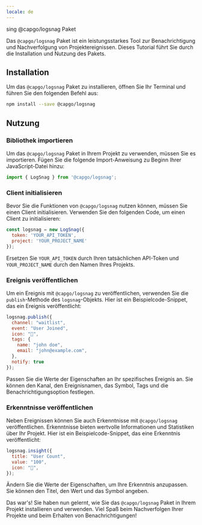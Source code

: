 ```yaml
---
locale: de
---
```


sing @capgo/logsnag Paket

Das `@capgo/logsnag` Paket ist ein leistungsstarkes Tool zur Benachrichtigung und Nachverfolgung von Projektereignissen. Dieses Tutorial führt Sie durch die Installation und Nutzung des Pakets.

## Installation

Um das `@capgo/logsnag` Paket zu installieren, öffnen Sie Ihr Terminal und führen Sie den folgenden Befehl aus:

```sh
npm install --save @capgo/logsnag
```

## Nutzung

### Bibliothek importieren

Um das `@capgo/logsnag` Paket in Ihrem Projekt zu verwenden, müssen Sie es importieren. Fügen Sie die folgende Import-Anweisung zu Beginn Ihrer JavaScript-Datei hinzu:

```js
import { LogSnag } from '@capgo/logsnag';
```

### Client initialisieren

Bevor Sie die Funktionen von `@capgo/logsnag` nutzen können, müssen Sie einen Client initialisieren. Verwenden Sie den folgenden Code, um einen Client zu initialisieren:

```js
const logsnag = new LogSnag({
  token: 'YOUR_API_TOKEN',
  project: 'YOUR_PROJECT_NAME'
});
```
Ersetzen Sie `YOUR_API_TOKEN` durch Ihren tatsächlichen API-Token und `YOUR_PROJECT_NAME` durch den Namen Ihres Projekts.

### Ereignis veröffentlichen

Um ein Ereignis mit `@capgo/logsnag` zu veröffentlichen, verwenden Sie die `publish`-Methode des `logsnag`-Objekts. Hier ist ein Beispielcode-Snippet, das ein Ereignis veröffentlicht:

```js
logsnag.publish({
  channel: "waitlist",
  event: "User Joined",
  icon: "🎉",
  tags: {
    name: "john doe",
    email: "john@example.com",
  },
  notify: true
});
```
Passen Sie die Werte der Eigenschaften an Ihr spezifisches Ereignis an. Sie können den Kanal, den Ereignisnamen, das Symbol, Tags und die Benachrichtigungsoption festlegen.

### Erkenntnisse veröffentlichen

Neben Ereignissen können Sie auch Erkenntnisse mit `@capgo/logsnag` veröffentlichen. Erkenntnisse bieten wertvolle Informationen und Statistiken über Ihr Projekt. Hier ist ein Beispielcode-Snippet, das eine Erkenntnis veröffentlicht:

```js
logsnag.insight({
  title: "User Count",
  value: "100",
  icon: "👨",
});
```
Ändern Sie die Werte der Eigenschaften, um Ihre Erkenntnis anzupassen. Sie können den Titel, den Wert und das Symbol angeben.

Das war's! Sie haben nun gelernt, wie Sie das `@capgo/logsnag` Paket in Ihrem Projekt installieren und verwenden. Viel Spaß beim Nachverfolgen Ihrer Projekte und beim Erhalten von Benachrichtigungen!
